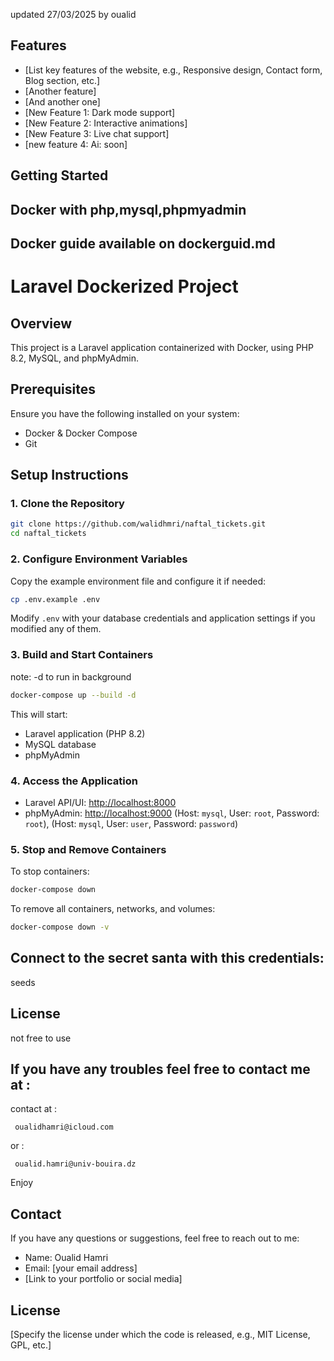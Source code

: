 updated 27/03/2025 by oualid

## Features

*   [List key features of the website, e.g., Responsive design, Contact form, Blog section, etc.]
*   [Another feature]
*   [And another one]
*   [New Feature 1: Dark mode support]
*   [New Feature 2: Interactive animations]
*   [New Feature 3: Live chat support]
*   [new feature 4: Ai: soon]

## Getting Started

## Docker with php,mysql,phpmyadmin
## Docker guide available on dockerguid.md
# Laravel Dockerized Project

## Overview

This project is a Laravel application containerized with Docker, using PHP 8.2, MySQL, and phpMyAdmin.

## Prerequisites

Ensure you have the following installed on your system:

- Docker & Docker Compose
- Git

## Setup Instructions

### 1. Clone the Repository

```sh
git clone https://github.com/walidhmri/naftal_tickets.git
cd naftal_tickets
```

### 2. Configure Environment Variables

Copy the example environment file and configure it if needed:

```sh
cp .env.example .env
```

Modify `.env` with your database credentials and application settings if you modified any of them.

### 3. Build and Start Containers
note: -d to run in background
```sh
docker-compose up --build -d 
```

This will start:

- Laravel application (PHP 8.2)
- MySQL database
- phpMyAdmin

 

### 4. Access the Application

- Laravel API/UI: [http://localhost:8000](http://localhost:8000)
- phpMyAdmin: [http://localhost:9000](http://localhost:9000) (Host: `mysql`, User: `root`, Password: `root`), (Host: `mysql`, User: `user`, Password: `password`)

### 5. Stop and Remove Containers

To stop containers:

```sh
docker-compose down
```

To remove all containers, networks, and volumes:

```sh
docker-compose down -v
```
## Connect to the secret santa with this credentials:

seeds



## License

not free to use


## If you have any troubles feel free to contact me at : 

contact at :
```
 oualidhamri@icloud.com
```
or :
```
 oualid.hamri@univ-bouira.dz
 ```
 Enjoy

## Contact

If you have any questions or suggestions, feel free to reach out to me:

*   Name: Oualid Hamri
*   Email: [your email address]
*   [Link to your portfolio or social media]

## License

[Specify the license under which the code is released, e.g., MIT License, GPL, etc.]
